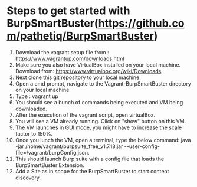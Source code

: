 # Steps to get started with BurpSmartBuster(https://github.com/pathetiq/BurpSmartBuster) 
1. Download the vagrant setup file from : https://www.vagrantup.com/downloads.html
2. Make sure you also have VirtualBox installed on your local machine. Download from: https://www.virtualbox.org/wiki/Downloads
3. Next clone this git repository to your local machine.
4. Open a cmd prompt, navigate to the Vagrant-BurpSmartBuster directory on your local machine.
5. Type : vagrant up
6. You should see a bunch of commands being executed and VM being downloaded.
7. After the execution of the vagrant script, open virtualBox.
8. You will see a VM already running. Click on "show" button on this VM.
9. The VM launches in GUI mode, you might have to increase the scale factor to 150%.
10. Once you lunch the VM, open a terminal, type the below command:
java -jar /home/vagrant/burpsuite_free_v1.7.18.jar --user-config-file=/vagrant/burpConfig.json.
11. This should launch Burp suite with a config file that loads the BurpSmartBuster Extension.
12. Add a Site as in scope for the BurpSmartBuster to start content discovery.




